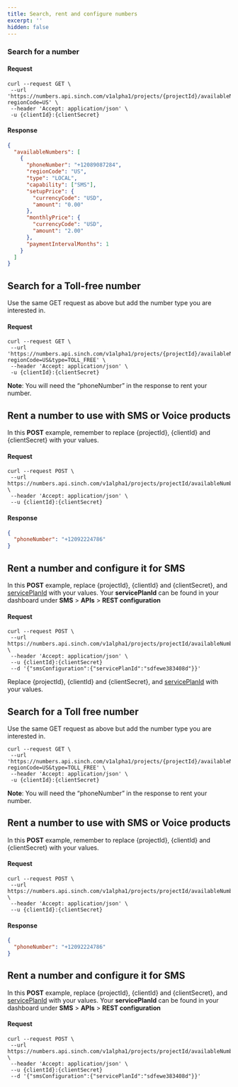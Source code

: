 ```yaml
---
title: Search, rent and configure numbers
excerpt: ''
hidden: false
---
```

### Search for a number

#### Request

```shell
curl --request GET \
 --url 'https://numbers.api.sinch.com/v1alpha1/projects/{projectId}/availableNumbers?regionCode=US' \
 --header 'Accept: application/json' \
 -u {clientId}:{clientSecret}
```

#### Response

```json
{
  "availableNumbers": [
    {
      "phoneNumber": "+12089087284",
      "regionCode": "US",
      "type": "LOCAL",
      "capability": ["SMS"],
      "setupPrice": {
        "currencyCode": "USD",
        "amount": "0.00"
      },
      "monthlyPrice": {
        "currencyCode": "USD",
        "amount": "2.00"
      },
      "paymentIntervalMonths": 1
    }
  ]
}
```

## Search for a Toll-free number

Use the same GET request as above but add the number type you are interested in.

#### Request

```shell
curl --request GET \
 --url 'https://numbers.api.sinch.com/v1alpha1/projects/{projectId}/availableNumbers?regionCode=US&type=TOLL_FREE' \
 --header 'Accept: application/json' \
 -u {clientId}:{clientSecret}
```
**Note**: You will need the “phoneNumber” in the response to rent your number.


## Rent a number to use with SMS or Voice products

In this **POST** example, remember to replace {projectId}, {clientId} and {clientSecret} with your values.

#### Request

```shell
curl --request POST \
 --url https://numbers.api.sinch.com/v1alpha1/projects/projectId/availableNumbers/+12089087284:rent \
 --header 'Accept: application/json' \
 --u {clientId}:{clientSecret} 
```

#### Response

```json
{
  "phoneNumber": "+12092224786"
}
```

## Rent a number and configure it for SMS

In this **POST** example, replace {projectId}, {clientId} and {clientSecret}, and [servicePlanId](https://dashboard.sinch.com/sms/api) with your values. Your **servicePlanId** can be found in your dashboard under **SMS** > **APIs** > **REST configuration**

#### Request

```shell
curl --request POST \
 --url https://numbers.api.sinch.com/v1alpha1/projects/projectId/availableNumbers/+12089087284:rent \
 --header 'Accept: application/json' \
 --u {clientId}:{clientSecret} 
 --d '{"smsConfiguration":{"servicePlanId":"sdfewe383408d"}}'
```
Replace {projectId}, {clientId} and {clientSecret}, and [servicePlanId](https://dashboard.sinch.com/sms/api) with your values.  

## Search for a Toll free number

Use the same GET request as above but add the number type you are interested in.

```shell
curl --request GET \
 --url 'https://numbers.api.sinch.com/v1alpha1/projects/{projectId}/availableNumbers?regionCode=US&type=TOLL_FREE' \
 --header 'Accept: application/json' \
 -u {clientId}:{clientSecret}
```

**Note**: You will need the “phoneNumber” in the response to rent your number.


## Rent a number to use with SMS or Voice products

In this **POST** example, remember to replace {projectId}, {clientId} and {clientSecret} with your values.

#### Request

```shell
curl --request POST \
 --url https://numbers.api.sinch.com/v1alpha1/projects/projectId/availableNumbers/+12089087284:rent \
 --header 'Accept: application/json' \
 --u {clientId}:{clientSecret} 
```

#### Response

```json
{
  "phoneNumber": "+12092224786"
}
```

## Rent a number and configure it for SMS

In this **POST** example, replace {projectId}, {clientId} and {clientSecret}, and [servicePlanId](https://dashboard.sinch.com/sms/api) with your values. Your **servicePlanId** can be found in your dashboard under **SMS** > **APIs** > **REST configuration**

#### Request

```shell
curl --request POST \
 --url https://numbers.api.sinch.com/v1alpha1/projects/projectId/availableNumbers/+12089087284:rent \
 --header 'Accept: application/json' \
 --u {clientId}:{clientSecret} 
 --d '{"smsConfiguration":{"servicePlanId":"sdfewe383408d"}}'
```


